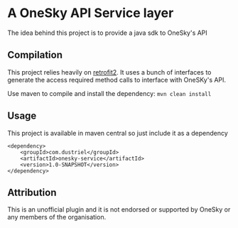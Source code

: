 # A OneSky API Service layer
The idea behind this project is to provide a java sdk to OneSky's API

## Compilation
This project relies heavily on [retrofit2](https://square.github.io/retrofit/). It uses a bunch of interfaces to generate the access required method calls to interface with OneSKy's API.

Use maven to compile and install the dependency:
`mvn clean install`

## Usage
This project is available in maven central so just include it as a dependency
```
<dependency>
    <groupId>com.dustriel</groupId>
    <artifactId>onesky-service</artifactId>
    <version>1.0-SNAPSHOT</version>
</dependency>
```

## Attribution
This is an unofficial plugin and it is not endorsed or supported by OneSky or any members of the organisation.
